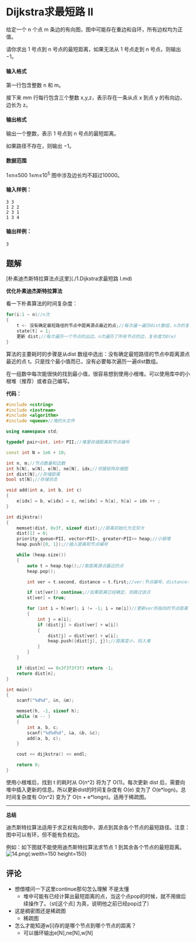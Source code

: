 # Dijkstra求最短路 II

给定一个 n 个点 m 条边的有向图，图中可能存在重边和自环，所有边权均为正值。

请你求出 1 号点到 n 号点的最短距离，如果无法从 1 号点走到 n 号点，则输出 −1。

#### 输入格式

第一行包含整数 n 和 m。

接下来 mm 行每行包含三个整数 x,y,z，表示存在一条从点 x 到点 y 的有向边，边长为 z。

#### 输出格式

输出一个整数，表示 1 号点到 n 号点的最短距离。

如果路径不存在，则输出 −1。

#### 数据范围

1≤n≤500
1≤m≤10<sup>5</sup>
图中涉及边长均不超过10000。

#### 输入样例：

```
3 3
1 2 2
2 3 1
1 3 4
```

#### 输出样例：

```
3
```

##  题解

[朴素迪杰斯特拉算法点这里](./1.Dijkstra求最短路 I.md)

**优化朴素迪杰斯特拉算法**

看一下朴素算法的时间复杂度：

```cpp
for(i:1 ~ n)//n次
{
    t <- 没有确定最短路径的节点中距离源点最近的点;//每次遍一遍历dist数组，n次的复杂度是O(n^2)
    state[t] = 1;
    更新 dist;//每次遍历一个节点的出边，n次遍历了所有节点的边，复杂度为O(e)
}
```

算法的主要耗时的步骤是从dist 数组中选出：没有确定最短路径的节点中距离源点最近的点 t。只是找个最小值而已，没有必要每次遍历一遍dist数组。

在一组数中每次能很快的找到最小值，很容易想到使用小根堆。可以使用库中的小根堆（推荐）或者自己编写。

**代码：**

```cpp
#include <cstring>
#include <iostream>
#include <algorithm>
#include <queue>//堆的头文件

using namespace std;

typedef pair<int, int> PII;//堆里存储距离和节点编号

const int N = 1e6 + 10;

int n, m;//节点数量和边数
int h[N], w[N], e[N], ne[N], idx;//邻接矩阵存储图
int dist[N];//存储距离
bool st[N];//存储状态

void add(int a, int b, int c)
{
    e[idx] = b, w[idx] = c, ne[idx] = h[a], h[a] = idx ++ ;
}

int dijkstra()
{
    memset(dist, 0x3f, sizeof dist);//距离初始化为无穷大
    dist[1] = 0;
    priority_queue<PII, vector<PII>, greater<PII>> heap;//小根堆
    heap.push({0, 1});//插入距离和节点编号

    while (heap.size())
    {
        auto t = heap.top();//取距离源点最近的点
        heap.pop();

        int ver = t.second, distance = t.first;//ver:节点编号，distance:源点距离ver 的距离

        if (st[ver]) continue;//如果距离已经确定，则跳过该点
        st[ver] = true;

        for (int i = h[ver]; i != -1; i = ne[i])//更新ver所指向的节点距离
        {
            int j = e[i];
            if (dist[j] > dist[ver] + w[i])
            {
                dist[j] = dist[ver] + w[i];
                heap.push({dist[j], j});//距离变小，则入堆
            }
        }
    }

    if (dist[n] == 0x3f3f3f3f) return -1;
    return dist[n];
}

int main()
{
    scanf("%d%d", &n, &m);

    memset(h, -1, sizeof h);
    while (m -- )
    {
        int a, b, c;
        scanf("%d%d%d", &a, &b, &c);
        add(a, b, c);
    }

    cout << dijkstra() << endl;

    return 0;
}

```



使用小根堆后，找到 t 的耗时从 O(n^2) 将为了 O(1)。每次更新 dist 后，需要向堆中插入更新的信息。所以更新dist的时间复杂度有 O(e) 变为了 O(e*logn)。总时间复杂度有 O(n^2) 变为了 O(n + e\*longn)。适用于稀疏图。

---

**总结**

迪杰斯特拉算法适用于求正权有向图中，源点到其余各个节点的最短路径。注意：图中可以有环，但不能有负权边。

例如：如下图就不能使用迪杰斯特拉算法求节点 1 到其余各个节点的最短距离。
![14.png](https://cdn.acwing.com/media/article/image/2021/03/04/55289_aba829597c-14.png){:weith=150 height=150} 

## 评论

- 想借楼问一下这里continue那句怎么理解 不是太懂
  - 堆中可能有已经计算出最短距离的点，当这个点pop的时候，就不用做后续操作了。（st[这个点] 为真，说明他之前已经pop过了）
- 这是稠密图还是稀疏图
  - 稀疏图
- 怎么才能知道w[i]存的是哪个节点到哪个节点的距离？
  - 可以循环输出e[N],ne[N],w[N]

